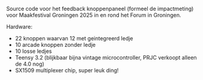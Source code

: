 Source code voor het feedback knoppenpaneel (formeel de impactmeting) voor Maakfestival Groningen 2025 in en rond het Forum in Groningen.

Hardware:
  - 22 knoppen waarvan 12 met geintegreerd ledje
  - 10 arcade knoppen zonder ledje
  - 10 losse ledjes
  - Teensy 3.2 (blijkbaar bijna vintage microcontroller, PRJC verkoopt alleen de 4.0 nog)
  - SX1509 multiplexer chip, super leuk ding!

